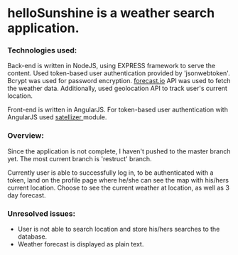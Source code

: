 # helloSunshine is a weather search application.

### Technologies used:
Back-end is written in NodeJS, using EXPRESS framework to serve the content. Used token-based user authentication provided by 'jsonwebtoken'. Bcrypt was used for password encryption. [forecast.io](https://developer.forecast.io/) API was used to fetch the weather data. Additionally, used geolocation API to track user's current location.

Front-end is written in AngularJS. For token-based user authentication with AngularJS used [satellizer ](https://github.com/sahat/satellizer) module.



### Overview:
 Since the application is not complete, I haven't pushed to the master branch yet. The most current branch is 'restruct' branch.

 Currently user is able to successfully log in, to be authenticated with a token, land on the profile page where he/she can see the map with his/hers current location. Choose to see the current weather at location, as well as 3 day forecast.

 ### Unresolved issues:  
 * User is not able to search location and store his/hers searches to the database.
 * Weather forecast is displayed as plain text.
